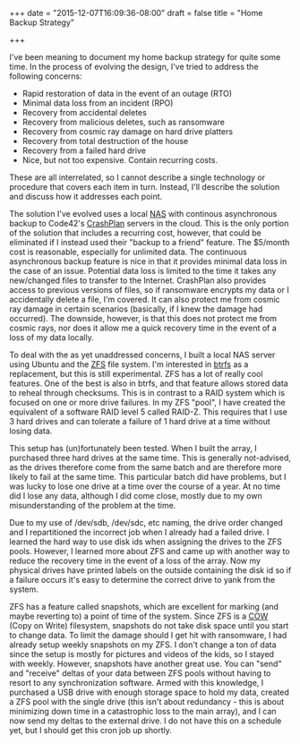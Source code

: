 +++
date = "2015-12-07T16:09:36-08:00"
draft = false
title = "Home Backup Strategy"

+++

I've been meaning to document my home backup strategy for quite some time.
In the process of evolving the design, I've tried to address the following
concerns:

* Rapid restoration of data in the event of an outage (RTO)
* Minimal data loss from an incident (RPO)
* Recovery from accidental deletes
* Recovery from malicious deletes, such as ransomware
* Recovery from cosmic ray damage on hard drive platters
* Recovery from total destruction of the house
* Recovery from a failed hard drive
* Nice, but not too expensive. Contain recurring costs.

These are all interrelated, so I cannot describe a single technology or 
procedure that covers each item in turn. Instead, I'll describe the solution
and discuss how it addresses each point.

The solution I've evolved uses a local [NAS] with continous asynchronous backup
to Code42's [CrashPlan] servers in the cloud. This is the only portion of the
solution that includes a recurring cost, however, that could be eliminated if
I instead used their "backup to a friend" feature. The $5/month cost
is reasonable, especially for unlimited data. The continuous asynchronous
backup feature is nice in that it provides minimal data loss in the case of
an issue. Potential data loss is limited to the time it takes any new/changed files
to transfer to the Internet. CrashPlan also provides access to previous versions
of files, so if ransomware encrypts my data or I accidentally delete a file,
I'm covered. It can also protect me from cosmic ray damage in certain
scenarios (basically, if I knew the damage had occurred). The downside,
however, is that this does not protect me from cosmic rays, nor does it allow
me a quick recovery time in the event of a loss of my data locally.

To deal with the as yet unaddressed concerns, I built a local NAS server using
Ubuntu and the [ZFS] file system. I'm interested in [btrfs] as a replacement,
but this is still experimental. ZFS has a lot of really cool features. One of
the best is also in btrfs, and that feature allows stored data to reheal through
checksums. This is in contrast to a RAID system which is focused on one or
more drive failures. In my ZFS "pool", I have created the equivalent of a
software RAID level 5 called RAID-Z. This requires that I use 3 hard drives
and can tolerate a failure of 1 hard drive at a time without losing data.

This setup has (un)fortunately been tested. When I built the array, I purchased
three hard drives at the same time. This is generally not-advised, as the drives
therefore come from the same batch and are therefore more likely to fail at the
same time. This particular batch did have problems, but I was lucky to lose
one drive at a time over the course of a year. At no time did I lose any data,
although I did come close, mostly due to my own misunderstanding of the
problem at the time.

Due to my use of /dev/sdb, /dev/sdc, etc naming, the drive order changed and I
repartitioned the incorrect job when I already had a failed drive. I learned the
hard way to use disk ids when assigning the drives to the ZFS pools. However,
I learned more about ZFS and came up with another way to reduce the recovery
time in the event of a loss of the array. Now my physical drives have printed
labels on the outside containing the disk id so if a failure occurs it's easy
to determine the correct drive to yank from the system.

ZFS has a feature called snapshots, which are excellent for marking (and maybe
reverting to) a point of time of the system. Since ZFS is a [COW] (Copy on 
Write) filesystem, snapshots do not take disk space until you start to change
data. To limit the damage should I get hit with ransomware, I had already setup
weekly snapshots on my ZFS. I don't change a ton of data since the setup is
mostly for pictures and videos of the kids, so I stayed with weekly. However,
snapshots have another great use. You can "send" and "receive" deltas of your
data between ZFS pools without having to resort to any synchronization software.
Armed with this knowledge, I purchased a USB drive with enough storage space
to hold my data, created a ZFS pool with the single drive (this isn't about
redundancy - this is about minimizing down time in a catastrophic loss to the
main array), and I can now send my deltas to the external drive. I do not have
this on a schedule yet, but I should get this cron job up shortly.

[CrashPlan]: http://www.code42.com/crashplan/
[ZFS]: http://zfsonlinux.org/
[btrfs]: https://btrfs.wiki.kernel.org/index.php/Main_Page
[NAS]: https://en.wikipedia.org/wiki/Network-attached_storage
[COW]: https://en.wikipedia.org/wiki/Copy-on-write

